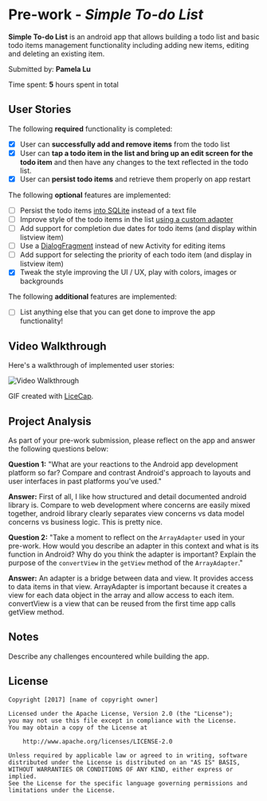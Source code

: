# Pre-work - *Simple To-do List*

**Simple To-do List** is an android app that allows building a todo list and basic todo items management functionality including adding new items, editing and deleting an existing item.

Submitted by: **Pamela Lu**

Time spent: **5** hours spent in total

## User Stories

The following **required** functionality is completed:

* [x] User can **successfully add and remove items** from the todo list
* [x] User can **tap a todo item in the list and bring up an edit screen for the todo item** and then have any changes to the text reflected in the todo list.
* [x] User can **persist todo items** and retrieve them properly on app restart

The following **optional** features are implemented:

* [ ] Persist the todo items [into SQLite](http://guides.codepath.com/android/Persisting-Data-to-the-Device#sqlite) instead of a text file
* [ ] Improve style of the todo items in the list [using a custom adapter](http://guides.codepath.com/android/Using-an-ArrayAdapter-with-ListView)
* [ ] Add support for completion due dates for todo items (and display within listview item)
* [ ] Use a [DialogFragment](http://guides.codepath.com/android/Using-DialogFragment) instead of new Activity for editing items
* [ ] Add support for selecting the priority of each todo item (and display in listview item)
* [x] Tweak the style improving the UI / UX, play with colors, images or backgrounds

The following **additional** features are implemented:

* [ ] List anything else that you can get done to improve the app functionality!

## Video Walkthrough

Here's a walkthrough of implemented user stories:

<img src='https://cvws.icloud-content.com/B/AYEXFGREru0PrdhXFkxKiC9hb6XtAfErH1mhYyuOP9N_4iGXXXwVA4sN/SimpleTodo_v1.gif?o=Ai69q8afntTwL57duU9pqe5BGHyN-9dBxVnmdxXKCMvu&v=1&x=3&a=BZuIrRoATAn9A-_nPA&e=1501796079&k=PKJNJVgofFdDBDikrsZ15g&fl=&r=37552f5e-df15-46df-aba9-336a5566ff8f-1&ckc=com.apple.clouddocs&ckz=com.apple.CloudDocs&p=24&s=vRQTKS_EjppZYbvpXk4AnvHw5do&cd=i' title='Video Walkthrough' width='' alt='Video Walkthrough' />

GIF created with [LiceCap](http://www.cockos.com/licecap/).

## Project Analysis

As part of your pre-work submission, please reflect on the app and answer the following questions below:

**Question 1:** "What are your reactions to the Android app development platform so far? Compare and contrast Android's approach to layouts and user interfaces in past platforms you've used."

**Answer:** First of all, I like how structured and detail documented android library is.  Compare to web development where concerns are easily mixed together, android library clearly separates view concerns vs data model concerns vs business logic.  This is pretty nice.

**Question 2:** "Take a moment to reflect on the `ArrayAdapter` used in your pre-work. How would you describe an adapter in this context and what is its function in Android? Why do you think the adapter is important? Explain the purpose of the `convertView` in the `getView` method of the `ArrayAdapter`."

**Answer:** An adapter is a bridge between data and view.  It provides access to data items in that view. ArrayAdapter is important because it creates a view for each data object in the array and allow access to each item.  convertView is a view that can be reused from the first time app calls getView method.

## Notes

Describe any challenges encountered while building the app.

## License

    Copyright [2017] [name of copyright owner]

    Licensed under the Apache License, Version 2.0 (the "License");
    you may not use this file except in compliance with the License.
    You may obtain a copy of the License at

        http://www.apache.org/licenses/LICENSE-2.0

    Unless required by applicable law or agreed to in writing, software
    distributed under the License is distributed on an "AS IS" BASIS,
    WITHOUT WARRANTIES OR CONDITIONS OF ANY KIND, either express or implied.
    See the License for the specific language governing permissions and
    limitations under the License.




